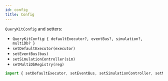 ```yaml
---
id: config
title: Config
---
```


`QueryKitConfig` and setters:

- `QueryKitConfig`: `{ defaultExecutor?, eventBus?, simulation?, multiDb? }`
- `setDefaultExecutor(executor)`
- `setEventBus(bus)`
- `setSimulationController(sim)`
- `setMultiDbRegistry(reg)`

```ts
import { setDefaultExecutor, setEventBus, setSimulationController, setMultiDbRegistry } from 'iagate-querykit'
``` 